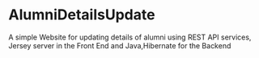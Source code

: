 # AlumniDetailsUpdate
A simple Website for updating details of alumni using REST API services, Jersey server in the Front End and Java,Hibernate for the Backend 
